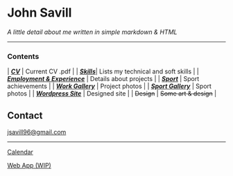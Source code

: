 
# John Savill 
*A little detail about me written in simple markdown & HTML*

***

### Contents

| [___CV___](https://john-savill.github.io/Media/Resume_2024-2.pdf) | Current CV .pdf |
| [___Skills___](https://john-savill.github.io/skills)| Lists my technical and soft skills |
| [___Employment & Experience___](https://john-savill.github.io/experience) | Details about projects |
| [___Sport___](https://john-savill.github.io/sports) | Sport achievements |
| [___Work Gallery___](rotategallery.html) | Project photos |
| [___Sport Gallery___](rotatesportgallery.html) | Sport photos |
| [___Wordpress Site___](https://johnsavillinfo.wordpress.com/) | Designed site |
| ~~Design~~ | ~~Some art & design~~ |

## Contact
<jsavill96@gmail.com>

***

[Calendar](Calendar.html)

[Web App (WIP)](webapp.html)

